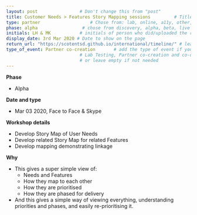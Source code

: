 ```yaml
---
layout: post                # Don't change this from "post"
title: Customer Needs > Features Story Mapping sessions         # Title to show on the page
type: partner                   # Chose from: lab, online, a11y, other, partner
phase: alpha                 # chose from discovery, alpha, beta, live
initials: LH & MK           # initials of person who did/uploaded the research
display_date: 3rd Mar 2020 # Date to show on the page
return_url: "https://scotentsd.github.io/international/timeline/" # leave like this - don't change it
type_of_event: Partner co-creation       # add the type of event if you want it displayed added to the heading when the post is clicked on
                            # Lab Testing, Partner co-creation and co-design, Accessibility, Online research and testing, Events, F2F and testing
                            # or leave empty if not needed
---
```


**Phase**
- Alpha

**Date and type**
- Mar 03 2020,  Face to Face & Skype

**Workshop details**
- Develop Story Map of User Needs
- Develop related Story Map for related Features
- Develop mapping demonstrating linkage

**Why**
- This gives a super simple view of: 
	- Needs and Features
	- How they map to each other
	- How they are prioritised
	- How they are phased for delivery
- And this gives a simple way of viewing everything, understanding priorities and phases, and easily re-prioritising it. 


